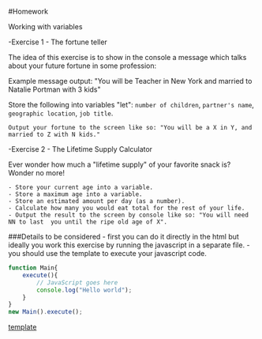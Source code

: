 #Homework

Working with variables

-Exercise 1 - The fortune teller 

The idea of this exercise is to show in the console a message which talks about your future fortune in some profession:

Example message output: "You will be Teacher in New York and married to Natalie Portman with 3 kids"

Store the following into variables "let": `number of children`, `partner's name`, `geographic location`, `job title`.

```
Output your fortune to the screen like so: "You will be a X in Y, and married to Z with N kids."
```

-Exercise 2 - The Lifetime Supply Calculator

Ever wonder how much a "lifetime supply" of your favorite snack is? Wonder no more!
```
- Store your current age into a variable.
- Store a maximum age into a variable.
- Store an estimated amount per day (as a number).
- Calculate how many you would eat total for the rest of your life.
- Output the result to the screen by console like so: "You will need NN to last  you until the ripe old age of X". 
```



###Details to be considered
    - first you can do it directly in the html but ideally you work this exercise by running the javascript in a separate file.
    - you should use the template to execute your javascript code.


```javascript
function Main{
	execute(){
		// JavaScript goes here
		console.log("Hello world");
	}
}
new Main().execute();
```

[template](https://gist.github.com/jonayGodoy/bb91fab7e696d88ff429e3242a15fe18)